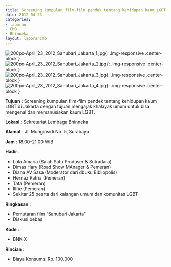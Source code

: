 ```yaml
---
title: Screening kumpulan film-film pendek tentang kehidupan kaum LGBT di Jakarta dengan tujuan mengajak khalayak umum untuk bisa mengenal dan memanusiakan kaum LGBT.
date: 2012-04-23
categories:
- laporan
- CMB
- Bhinneka
layout: laporancmb
---
```


![200px-April_23_2012_Sanubari_Jakarta_1.jpg](/uploads/200px-April_23_2012_Sanubari_Jakarta_1.jpg){: .img-responsive .center-block }	
![200px-April_23_2012_Sanubari_Jakarta_2.jpg](/uploads/200px-April_23_2012_Sanubari_Jakarta_2.jpg){: .img-responsive .center-block }	
![200px-April_23_2012_Sanubari_Jakarta_3.jpg](/uploads/200px-April_23_2012_Sanubari_Jakarta_3.jpg){: .img-responsive .center-block }	
![200px-April_23_2012_Sanubari_Jakarta_4.jpg](/uploads/200px-April_23_2012_Sanubari_Jakarta_4.jpg){: .img-responsive .center-block }	
	
**Tujuan** :	Screening kumpulan film-film pendek tentang kehidupan kaum LGBT di Jakarta dengan tujuan mengajak khalayak umum untuk bisa mengenal dan memanusiakan kaum LGBT.
	
**Lokasi** :	Sekretariat Lembaga Bhinneka
	
**Alamat** : 	Jl. Monginsidi No. 5, Surabaya
	
**Jam** :	18.00–21.00 WIB
	
**Hadir** :	
*	Lola Amaria (Salah Satu Produser & Sutradara)
*	Dimas Hary (Road Show MAnager & Pemeran)
*	Diana AV Sasa (Moderator dari dbuku Bibliopolis)
*	Hernaz Patria (Pemeran)
*	Tata (Pemeran)
*	Illfie (Pemeran)
*	Sekitar 25 pesrta dari kalangan umum dan komunitas LGBT

**Ringkasan** :	
*	Pemutaran film “Sanubari Jakarta”
*	Diskusi bebas

**Kode** :
* BNK-X

**Rincian** :
* Biaya Konsumsi Rp. 100.000
